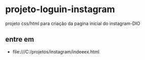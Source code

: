 # projeto-loguin-instagram
projeto css/html para criação da pagina inicial do instagram-DIO

## entre em
 - file:///C:/projetos/instagram/indeeex.html
